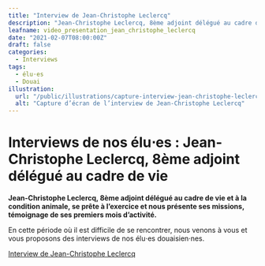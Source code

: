 ```yaml
---
title: "Interview de Jean-Christophe Leclercq"
description: "Jean-Christophe Leclercq, 8ème adjoint délégué au cadre de vie et à la condition animale témoigne de ses premiers mois d’activité."
leafname: video_presentation_jean_christophe_leclercq
date: "2021-02-07T08:00:00Z"
draft: false
categories:
  - Interviews
tags:
  - élu⋅es
  - Douai
illustration:
  url: "/public/illustrations/capture-interview-jean-christophe-leclercq.jpg"
  alt: "Capture d’écran de l’interview de Jean-Christophe Leclercq"
---
```


# Interviews de nos élu⋅es : Jean-Christophe Leclercq, 8ème adjoint délégué au cadre de vie

**Jean-Christophe Leclercq, 8ème adjoint délégué au cadre de vie et à la condition animale, se prête à l’exercice et nous présente ses missions, témoignage de ses premiers mois d’activité.**

En cette période où il est difficile de se rencontrer, nous venons à vous et vous proposons des interviews de nos élu⋅es douaisien·nes.

[Interview de Jean-Christophe Leclercq](https://www.youtube.com/watch?v=BwJG9BdVFk0 "📺")
